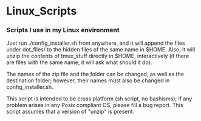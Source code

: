 # Linux_Scripts

### Scripts I use in my Linux environment

Just run ./config_installer.sh from anywhere, and it will append the
files under dot_files/ to the hidden files of the same name in 
$HOME. Also, it will unzip the contents of tmux_stuff directly in
$HOME, interactively (if there are files with the same name, it
will ask what should it do).

The names of the zip file and the folder can be changed, as well as
the destination folder; however, their names must also be changed 
in config_installer.sh.

This script is intended to be cross platform (sh script, no bashisms);
if any problem arises in any Posix compliant OS, please fill a bug 
report. This script assumes that a version of "unzip" is present.
